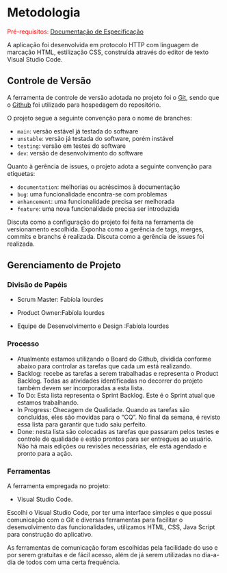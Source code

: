 
# Metodologia

<span style="color:red">Pré-requisitos: <a href="2-Especificação do Projeto.md"> Documentação de Especificação</a></span>

A aplicação foi desenvolvida em protocolo HTTP com linguagem de marcação HTML, estilização CSS, construída através do editor de texto Visual Studio Code.

## Controle de Versão

A ferramenta de controle de versão adotada no projeto foi o
[Git](https://git-scm.com/), sendo que o [Github](https://github.com)
foi utilizado para hospedagem do repositório.

O projeto segue a seguinte convenção para o nome de branches:

- `main`: versão estável já testada do software
- `unstable`: versão já testada do software, porém instável
- `testing`: versão em testes do software
- `dev`: versão de desenvolvimento do software

Quanto à gerência de issues, o projeto adota a seguinte convenção para
etiquetas:

- `documentation`: melhorias ou acréscimos à documentação
- `bug`: uma funcionalidade encontra-se com problemas
- `enhancement`: uma funcionalidade precisa ser melhorada
- `feature`: uma nova funcionalidade precisa ser introduzida

Discuta como a configuração do projeto foi feita na ferramenta de versionamento escolhida. Exponha como a gerência de tags, merges, commits e branchs é realizada. Discuta como a gerência de issues foi realizada.


## Gerenciamento de Projeto

### Divisão de Papéis

- Scrum Master: Fabíola lourdes

- Product Owner:Fabíola lourdes

- Equipe de Desenvolvimento e Design :Fabíola lourdes
### Processo

  - Atualmente estamos utilizando o Board do Github, dividida conforme abaixo para controlar as tarefas que cada um está realizando.
  - Backlog: recebe as tarefas a serem trabalhadas e representa o Product Backlog. Todas as atividades identificadas no decorrer do projeto também devem ser incorporadas a esta lista.
  - To Do: Esta lista representa o Sprint Backlog. Este é o Sprint atual que estamos trabalhando.
  - In Progress: Checagem de Qualidade. Quando as tarefas são concluídas, eles são movidas para o “CQ”. No final da semana, é revisto essa lista para garantir que tudo saiu perfeito.
  - Done: nesta lista são colocadas as tarefas que passaram pelos testes e controle de qualidade e estão prontos para ser entregues ao usuário. Não há mais edições ou revisões necessárias, ele está agendado e pronto para a ação.

### Ferramentas

A ferramenta empregada no projeto:

- Visual Studio Code.

Escolhi o Visual Studio Code, por ter uma interface simples e que possui comunicação com o Git e diversas ferramentas para facilitar o desenvolvimento das funcionalidades, utilizamos HTML, CSS, Java Script para construção do aplicativo.

As ferramentas de comunicação foram escolhidas pela facilidade do uso e por serem gratuitas e de fácil acesso, além de já serem utilizadas no dia-a-dia de todos com uma certa frequência.
